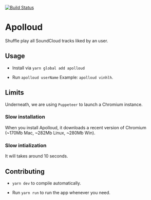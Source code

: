 [![Build Status](https://travis-ci.com/vinhlh/apolloud.svg?branch=master)](https://travis-ci.com/vinhlh/apolloud)

# Apolloud
Shuffle play all SoundCloud tracks liked by an user.

## Usage
- Install via `yarn global add apolloud`

- Run `apolloud userName`
Example: `apolloud vinhlh`.

## Limits

Underneath, we are using `Puppeteer` to launch a Chromium instance.

### Slow installation
When you install Apolloud, it downloads a recent version of Chromium (~170Mb Mac, ~282Mb Linux, ~280Mb Win).

### Slow intialization
It will takes around 10 seconds.

## Contributing
- `yarn dev` to compile automatically.

- Run `yarn run` to run the app whenever you need.
